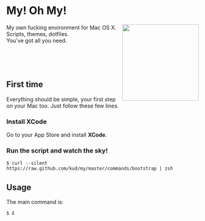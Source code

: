 # My! Oh My!

<img align="right" height="200" src="https://raw.github.com/kud/my/master/everybodydancenow.gif">

My own fucking environment for Mac OS X.<br>
Scripts, themes, dotfiles.<br>
You've got all you need.<br>

<br>
<br>
<br>

## First time

Everything should be simple, your first step on your Mac too. Just follow these few lines.

### Install XCode

Go to your App Store and install **XCode**.

### Run the script and watch the sky!

```shell
$ curl --silent https://raw.github.com/kud/my/master/commands/bootstrap | zsh
```

## Usage

The main command is:

```shell
$ £
```

